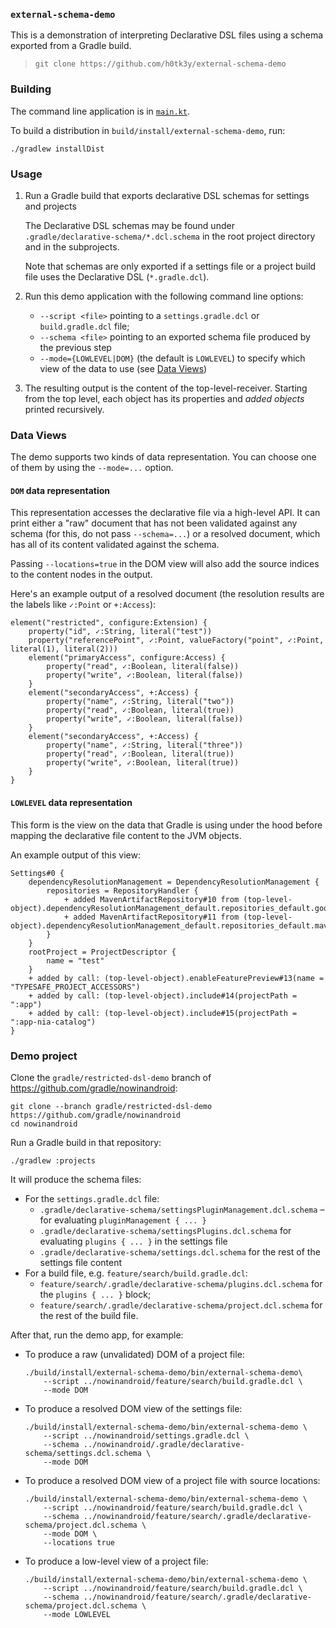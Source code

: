 ### `external-schema-demo`

This is a demonstration of interpreting Declarative DSL files using a schema exported
from a Gradle build.

> ```shell
> git clone https://github.com/h0tk3y/external-schema-demo
> ```

### Building

The command line application is in [`main.kt`](src/main/kotlin/main.kt). 

To build a distribution in `build/install/external-schema-demo`, run:

```shell
./gradlew installDist
```

### Usage
1. Run a Gradle build that exports declarative DSL schemas for settings and projects

    The Declarative DSL schemas may be found under `.gradle/declarative-schema/*.dcl.schema` in the root 
    project directory and in the subprojects.

    Note that schemas are only exported if a settings file or a project build file uses
    the Declarative DSL (`*.gradle.dcl`).

2. Run this demo application with the following command line options:

    * `--script <file>` pointing to a `settings.gradle.dcl` or `build.gradle.dcl` file;
    * `--schema <file>` pointing to an exported schema file produced by the previous step
    * `--mode={LOWLEVEL|DOM}` (the default is `LOWLEVEL`) to specify which view of the data to use (see [Data Views](#data-views))
   
3. The resulting output is the content of the top-level-receiver. 
   Starting from the top level, each object has its properties and _added objects_ printed recursively.

### Data Views

The demo supports two kinds of data representation. You can choose one of them by using the `--mode=...` option.

#### `DOM` data representation

This representation accesses the declarative file via a high-level API. It can print either a "raw" document that 
has not been validated against any schema (for this, do not pass `--schema=...`) or a resolved document, which has all of its content validated against the schema.

Passing `--locations=true` in the DOM view will also add the source indices to the content nodes in the output. 

Here's an example output of a resolved document (the resolution results are the labels like `✓:Point` or `+:Access`):
```text
element("restricted", configure:Extension) {
    property("id", ✓:String, literal("test"))
    property("referencePoint", ✓:Point, valueFactory("point", ✓:Point, literal(1), literal(2)))
    element("primaryAccess", configure:Access) {
        property("read", ✓:Boolean, literal(false))
        property("write", ✓:Boolean, literal(false))
    }
    element("secondaryAccess", +:Access) {
        property("name", ✓:String, literal("two"))
        property("read", ✓:Boolean, literal(true))
        property("write", ✓:Boolean, literal(false))
    }
    element("secondaryAccess", +:Access) {
        property("name", ✓:String, literal("three"))
        property("read", ✓:Boolean, literal(true))
        property("write", ✓:Boolean, literal(true))
    }
}
```


#### `LOWLEVEL` data representation

This form is the view on the data that Gradle is using under the hood before mapping the declarative file content 
to the JVM objects.

An example output of this view:

```
Settings#0 {
    dependencyResolutionManagement = DependencyResolutionManagement {
        repositories = RepositoryHandler {
            + added MavenArtifactRepository#10 from (top-level-object).dependencyResolutionManagement_default.repositories_default.google#10()
            + added MavenArtifactRepository#11 from (top-level-object).dependencyResolutionManagement_default.repositories_default.mavenCentral#11()
        }
    }
    rootProject = ProjectDescriptor {
        name = "test"
    }
    + added by call: (top-level-object).enableFeaturePreview#13(name = "TYPESAFE_PROJECT_ACCESSORS")
    + added by call: (top-level-object).include#14(projectPath = ":app")
    + added by call: (top-level-object).include#15(projectPath = ":app-nia-catalog")
}
```

### Demo project

Clone the `gradle/restricted-dsl-demo` branch of https://github.com/gradle/nowinandroid:

```shell
git clone --branch gradle/restricted-dsl-demo https://github.com/gradle/nowinandroid
cd nowinandroid
```

Run a Gradle build in that repository:

```shell
./gradlew :projects
```

It will produce the schema files:
* For the `settings.gradle.dcl` file:
  * `.gradle/declarative-schema/settingsPluginManagement.dcl.schema` – for evaluating `pluginManagement { ... }` 
  * `.gradle/declarative-schema/settingsPlugins.dcl.schema` for evaluating `plugins { ... }` in the settings file
  * `.gradle/declarative-schema/settings.dcl.schema` for the rest of the settings file content
* For a build file, e.g. `feature/search/build.gradle.dcl`:
  * `feature/search/.gradle/declarative-schema/plugins.dcl.schema` for the `plugins { ... }` block;
  * `feature/search/.gradle/declarative-schema/project.dcl.schema` for the rest of the build file.

After that, run the demo app, for example:

* To produce a raw (unvalidated) DOM of a project file:
    ```shell
    ./build/install/external-schema-demo/bin/external-schema-demo\
        --script ../nowinandroid/feature/search/build.gradle.dcl \
        --mode DOM
    ```

* To produce a resolved DOM view of the settings file:
    ```shell
    ./build/install/external-schema-demo/bin/external-schema-demo \
        --script ../nowinandroid/settings.gradle.dcl \
        --schema ../nowinandroid/.gradle/declarative-schema/settings.dcl.schema \
        --mode DOM
    ```

* To produce a resolved DOM view of a project file with source locations:
    ```shell
    ./build/install/external-schema-demo/bin/external-schema-demo \
        --script ../nowinandroid/feature/search/build.gradle.dcl \
        --schema ../nowinandroid/feature/search/.gradle/declarative-schema/project.dcl.schema \
        --mode DOM \
        --locations true
    ```

* To produce a low-level view of a project file:
    ```shell
    ./build/install/external-schema-demo/bin/external-schema-demo \
        --script ../nowinandroid/feature/search/build.gradle.dcl \
        --schema ../nowinandroid/feature/search/.gradle/declarative-schema/project.dcl.schema \
        --mode LOWLEVEL
    ```
